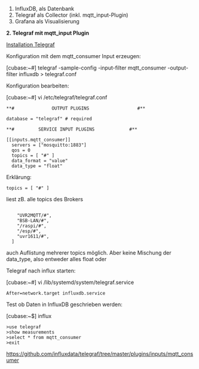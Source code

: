 1.  InfluxDB, als Datenbank
2.  Telegraf als Collector (inkl. mqtt_input-Plugin)
3.  Grafana als Visualisierung

**2. Telegraf mit mqtt_input Plugin**

[Installation Telegraf](https://docs.influxdata.com/telegraf/v1.9/introduction/installation/)



Konfiguration mit dem mqtt_consumer Input erzeugen:


[cubase:~#] telegraf -sample-config -input-filter mqtt_consumer -output-filter influxdb > telegraf.conf

Konfiguration bearbeiten:

[cubase:~#] vi /etc/telegraf/telegraf.conf



```
**#              OUTPUT PLUGINS                  #**

database = "telegraf" # required 

**#         SERVICE INPUT PLUGINS             #**

[[inputs.mqtt_consumer]]
  servers = ["mosquitto:1883"]
  qos = 0
  topics = [ "#" ]
  data_format = "value"
  data_type = "float"
```


Erklärung:

``` topics = [ "#" ]  ```

liest zB. alle topics des Brokers

```topics = [

    "UVR2MQTT/#",
    "BSB-LAN/#",
    "/raspi/#",
    "/esp/#",
    "uvr1611/#",
  ] 
 ```
  
  auch Auflistung mehrerer topics möglich.
  Aber keine Mischung der data_type, also entweder alles float oder


Telegraf nach influx starten:

[cubase:~#] vi /lib/systemd/system/telegraf.service 



 ```After=network.target influxdb.service ```




Test ob Daten in InfluxDB geschrieben werden:


[cubase:~$] influx

```
>use telegraf
>show measurements
>select * from mqtt_consumer
>exit
```


https://github.com/influxdata/telegraf/tree/master/plugins/inputs/mqtt_consumer

